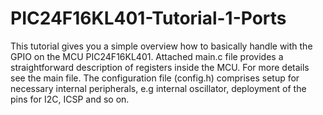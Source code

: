# PIC24F16KL401-Tutorial-1-Ports
This tutorial gives you a simple overview how to basically handle with the GPIO on the MCU PIC24F16KL401.
Attached main.c file provides a straightforward description of registers inside the MCU.
For more details see the main file.
The configuration file (config.h) comprises setup for necessary internal peripherals, e.g internal oscillator, deployment of the pins for I2C, ICSP and so on.
